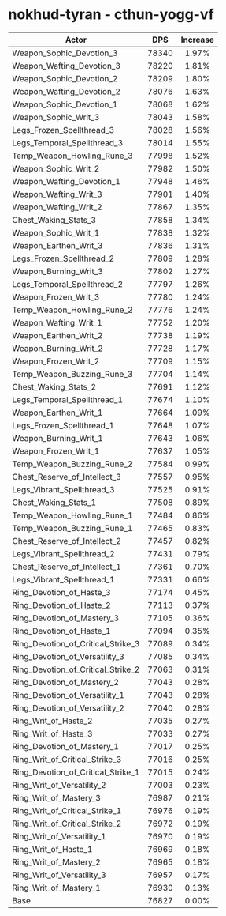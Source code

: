 # nokhud-tyran - cthun-yogg-vf
| Actor | DPS | Increase |
|---|:---:|:---:|
|Weapon_Sophic_Devotion_3|78340|1.97%|
|Weapon_Wafting_Devotion_3|78220|1.81%|
|Weapon_Sophic_Devotion_2|78209|1.80%|
|Weapon_Wafting_Devotion_2|78076|1.63%|
|Weapon_Sophic_Devotion_1|78068|1.62%|
|Weapon_Sophic_Writ_3|78043|1.58%|
|Legs_Frozen_Spellthread_3|78028|1.56%|
|Legs_Temporal_Spellthread_3|78014|1.55%|
|Temp_Weapon_Howling_Rune_3|77998|1.52%|
|Weapon_Sophic_Writ_2|77982|1.50%|
|Weapon_Wafting_Devotion_1|77948|1.46%|
|Weapon_Wafting_Writ_3|77901|1.40%|
|Weapon_Wafting_Writ_2|77867|1.35%|
|Chest_Waking_Stats_3|77858|1.34%|
|Weapon_Sophic_Writ_1|77838|1.32%|
|Weapon_Earthen_Writ_3|77836|1.31%|
|Legs_Frozen_Spellthread_2|77809|1.28%|
|Weapon_Burning_Writ_3|77802|1.27%|
|Legs_Temporal_Spellthread_2|77797|1.26%|
|Weapon_Frozen_Writ_3|77780|1.24%|
|Temp_Weapon_Howling_Rune_2|77776|1.24%|
|Weapon_Wafting_Writ_1|77752|1.20%|
|Weapon_Earthen_Writ_2|77738|1.19%|
|Weapon_Burning_Writ_2|77728|1.17%|
|Weapon_Frozen_Writ_2|77709|1.15%|
|Temp_Weapon_Buzzing_Rune_3|77704|1.14%|
|Chest_Waking_Stats_2|77691|1.12%|
|Legs_Temporal_Spellthread_1|77674|1.10%|
|Weapon_Earthen_Writ_1|77664|1.09%|
|Legs_Frozen_Spellthread_1|77648|1.07%|
|Weapon_Burning_Writ_1|77643|1.06%|
|Weapon_Frozen_Writ_1|77637|1.05%|
|Temp_Weapon_Buzzing_Rune_2|77584|0.99%|
|Chest_Reserve_of_Intellect_3|77557|0.95%|
|Legs_Vibrant_Spellthread_3|77525|0.91%|
|Chest_Waking_Stats_1|77508|0.89%|
|Temp_Weapon_Howling_Rune_1|77484|0.86%|
|Temp_Weapon_Buzzing_Rune_1|77465|0.83%|
|Chest_Reserve_of_Intellect_2|77457|0.82%|
|Legs_Vibrant_Spellthread_2|77431|0.79%|
|Chest_Reserve_of_Intellect_1|77361|0.70%|
|Legs_Vibrant_Spellthread_1|77331|0.66%|
|Ring_Devotion_of_Haste_3|77174|0.45%|
|Ring_Devotion_of_Haste_2|77113|0.37%|
|Ring_Devotion_of_Mastery_3|77105|0.36%|
|Ring_Devotion_of_Haste_1|77094|0.35%|
|Ring_Devotion_of_Critical_Strike_3|77089|0.34%|
|Ring_Devotion_of_Versatility_3|77085|0.34%|
|Ring_Devotion_of_Critical_Strike_2|77063|0.31%|
|Ring_Devotion_of_Mastery_2|77043|0.28%|
|Ring_Devotion_of_Versatility_1|77043|0.28%|
|Ring_Devotion_of_Versatility_2|77040|0.28%|
|Ring_Writ_of_Haste_2|77035|0.27%|
|Ring_Writ_of_Haste_3|77033|0.27%|
|Ring_Devotion_of_Mastery_1|77017|0.25%|
|Ring_Writ_of_Critical_Strike_3|77016|0.25%|
|Ring_Devotion_of_Critical_Strike_1|77015|0.24%|
|Ring_Writ_of_Versatility_2|77003|0.23%|
|Ring_Writ_of_Mastery_3|76987|0.21%|
|Ring_Writ_of_Critical_Strike_1|76976|0.19%|
|Ring_Writ_of_Critical_Strike_2|76972|0.19%|
|Ring_Writ_of_Versatility_1|76970|0.19%|
|Ring_Writ_of_Haste_1|76969|0.18%|
|Ring_Writ_of_Mastery_2|76965|0.18%|
|Ring_Writ_of_Versatility_3|76957|0.17%|
|Ring_Writ_of_Mastery_1|76930|0.13%|
|Base|76827|0.00%|
